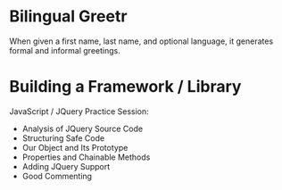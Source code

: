 # Bilingual Greetr

When given a first name, last name, and optional language, it generates formal and informal greetings.

# Building a Framework / Library

JavaScript / JQuery Practice Session:

- Analysis of JQuery Source Code
- Structuring Safe Code
- Our Object and Its Prototype
- Properties and Chainable Methods
- Adding JQuery Support
- Good Commenting
